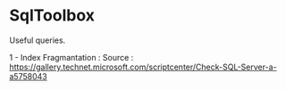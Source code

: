 # SqlToolbox
Useful queries.

1 - Index Fragmantation : Source : https://gallery.technet.microsoft.com/scriptcenter/Check-SQL-Server-a-a5758043
